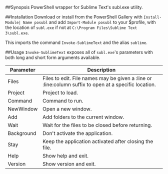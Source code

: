 ##Synopsis
PowerShell wrapper for Sublime Text's subl.exe utility.

##Installation
Download or install from the PowerShell Gallery with `Install-Module| Name posubl` and add `Import-Module posubl` to your $profile, with the location of `subl.exe` if not at `C:\Program Files\Sublime Text 3\subl.exe`.

This imports the command `Invoke-SublimeText` and the alias `sublime`.

##Usage
`Invoke-SublimeText` exposes all of `subl.exe`'s parameters with both long and short form arguments available.

| Parameter | Description |
| --- | --- |
| Files | Files to edit. File names may be given a :line or :line:column suffix to open at a specific location. |
| Project | Project to load. |
| Command | Command to run. |
| NewWindow | Open a new window. |
| Add | Add folders to the current window. |
| Wait | Wait for the files to be closed before returning. |
| Background | Don't activate the application. |
| Stay | Keep the application activated after closing the file. |
| Help | Show help and exit. |
| Version | Show version and exit. |
